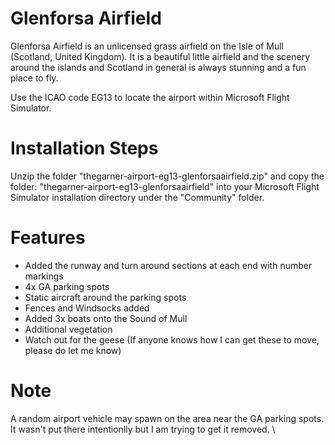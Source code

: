# Glenforsa Airfield

Glenforsa Airfield is an unlicensed grass airfield on the Isle of Mull (Scotland, United Kingdom). It is a beautiful little airfield and the scenery around the islands and Scotland in general is always stunning and a fun place to fly.

Use the ICAO code EG13 to locate the airport within Microsoft Flight Simulator.

# Installation Steps

Unzip the folder "thegarner-airport-eg13-glenforsaairfield.zip" and copy the folder: "thegarner-airport-eg13-glenforsaairfield" into your Microsoft Flight Simulator installation directory under the "Community" folder.

# Features

* Added the runway and turn around sections at each end with number markings
* 4x GA parking spots
* Static aircraft around the parking spots
* Fences and Windsocks added
* Added 3x boats onto the Sound of Mull
* Additional vegetation
* Watch out for the geese (If anyone knows how I can get these to move, please do let me know)

# Note
A random airport vehicle may spawn on the area near the GA parking spots. It wasn't put there intentionlly but I am trying to get it removed. \
